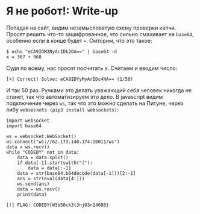 # Я не робот!: Write-up #
Попадая на сайт, видим незамысловатую схему проверки капчи. Просят решить что-то зашифрованное, что сильно смахивает на `base64`, особенно если в конце будет `=`. Смторим, что это такое:

    $ echo "eCA9IDM2NyArIDk2OA==" | base64 -d
    x = 367 + 968

Судя по всему, нас просят посчитать x. Считаем и вводим число:

    [+] Correct! Solve: eCA9IDYyMyArIDc4NA== (1/50)

И так 50 раз. Ручками это делать уважающий себя человек никогда не станет, так что автоматизируем это дело. В javascript видим подключение через `ws`, 
так что это можно сделать на Питуне, через либу `websockets (pip3 install websockets)`:

```python3
import websocket
import base64

ws = websocket.WebSocket()
ws.connect("ws://62.173.140.174:16011/ws")
data = ws.recv()
while "CODEBY" not in data:
	data = data.split()
	if data[-1].startswith("("):
		data = data[:-1]
	data = str(base64.b64decode(data[-1]))[2:-1]
	ans = str(eval(data[4:]))
	ws.send(ans)
	data = ws.recv()
	print(data)
```

    [!] FLAG: CODEBY{W3bS0ck3t3nj03r24680}

